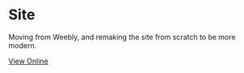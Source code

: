 # Site
Moving from Weebly, and remaking the site from scratch to be more modern.

[View Online](https://renegadegirls.github.io/Site/)
